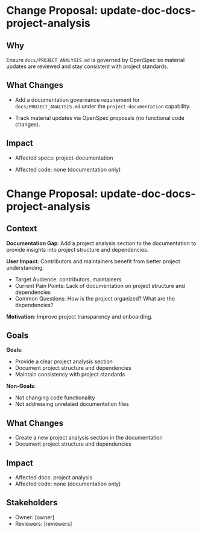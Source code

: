 # Change Proposal: update-doc-docs-project-analysis

## Why

Ensure `docs/PROJECT_ANALYSIS.md` is governed by OpenSpec so material updates are reviewed
and stay consistent with project standards.

## What Changes

- Add a documentation governance requirement for `docs/PROJECT_ANALYSIS.md` under the `project-documentation` capability.

- Track material updates via OpenSpec proposals (no functional code changes).

## Impact

- Affected specs: project-documentation

- Affected code: none (documentation only)
# Change Proposal: update-doc-docs-project-analysis

## Context

**Documentation Gap**: Add a project analysis section to the documentation to provide insights
into project structure and dependencies.

**User Impact**: Contributors and maintainers benefit from better project understanding.
- Target Audience: contributors, maintainers
- Current Pain Points: Lack of documentation on project structure and dependencies
- Common Questions: How is the project organized? What are the dependencies?

**Motivation**: Improve project transparency and onboarding.

## Goals

**Goals**:
- Provide a clear project analysis section
- Document project structure and dependencies
- Maintain consistency with project standards

**Non-Goals**:
- Not changing code functionality
- Not addressing unrelated documentation files

## What Changes

- Create a new project analysis section in the documentation
- Document project structure and dependencies

## Impact

- Affected docs: project analysis
- Affected code: none (documentation only)

## Stakeholders

- Owner: [owner]
- Reviewers: [reviewers]
